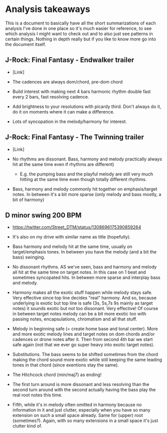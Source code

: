 # Analysis takeaways
This is a document to basically have all the short summarizations of each analysis I've done in one place so it's much easier for reference, to see which analysis I might want to check out and to also just see patterns in certain things. Nothing in depth really but if you like to know more go into the document itself.

## J-Rock: Final Fantasy - Endwalker trailer
- [Link]

- The cadences are always dom/chord, pre-dom chord
- Build interest with making next 4 bars harmonic rhythm double fast every 2 bars, fast resolving cadence.
- Add brightness to your resolutions with picardy third. Don't always do it, do it on moments where it can make a difference.
- Lots of syncopation in the melody/harmony for interest.

## J-Rock: Final Fantasy - The Twinning trailer
- [Link]

- No rhythms are dissonant. Bass, harmony and melody practically always hit at the same time even if rhythms are different)
  - E.g. the pumping bass and the playful melody are still very much hitting at the same time even though totally different rhythms.
- Bass, harmony and melody commonly hit together on emphasis/target notes. In between it's a bit more sparse (only melody and bass mostly, a bit of harmony)

## D minor swing 200 BPM
- https://twitter.com/Street_DTM/status/1308696175390859264
- It's also on my drive with similar name as title (hopefully).

- Bass harmony and melody hit at the same time, usually on target/emphasis tones. In between you have the melody (and a bit the bass) swinging.
- No dissonant rhythms. AS we've seen, bass and harmony and melody all hit at the same time on target notes. In this case on 1 beat and sometimes syncopated hits. In between more sparse and interplay bass and melody.
- Harmony makes all the exotic stuff happen while melody stays safe. Very effective since top line decides "real" harmony. And so, because underlying is exotic but top line is safe (3s, 5s,7s 9s mainly as target notes) it sounds exotic but not too dissonant. Very effective! Of course in between target notes melody can be a bit more exotic too with passing notes, encapsulations, chromatism and all that stuff.
- Melody in beginning safe (= create home base and tonal center). More and more exotic melody lines and target notes on dom chords and/or cadences or drone notes after it. Then from second 4th bar we start safe again (not that we ever go super heavy into exotic target notes).
- Substitutions. The bass seems to be shifted sometimes from the chord making the chord sound more exotic while still keeping the same leading tones in that chord (since exentions stay the same).
- The Hitchcock chord (min/maj7) as ending!
- The first turn around is more dissonant and less resolving than the second turn around with the second actually having the bass play the real root notes this time.
- Fifth, while it's in melody often omitted in harmony because no information in it and just clutter, especially when you have so many extension on such a small space already. Same for (upper) root (sometimes?). Again, with so many extensions in a small space it's just clutter kind of.
